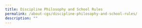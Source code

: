 ```yaml
---
title: Discipline Philosophy and School Rules
permalink: /about-cgs/discipline-philosophy-and-school-rules/
description: ""
---
```


